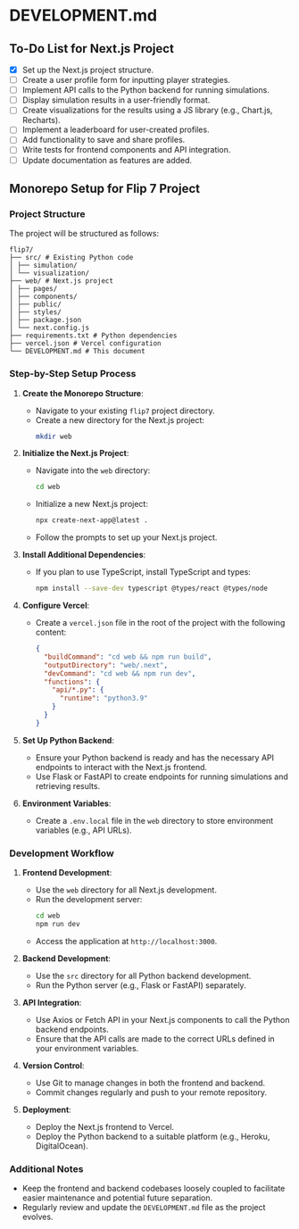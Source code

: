 # DEVELOPMENT.md

## To-Do List for Next.js Project

- [x] Set up the Next.js project structure.
- [ ] Create a user profile form for inputting player strategies.
- [ ] Implement API calls to the Python backend for running simulations.
- [ ] Display simulation results in a user-friendly format.
- [ ] Create visualizations for the results using a JS library (e.g., Chart.js, Recharts).
- [ ] Implement a leaderboard for user-created profiles.
- [ ] Add functionality to save and share profiles.
- [ ] Write tests for frontend components and API integration.
- [ ] Update documentation as features are added.

## Monorepo Setup for Flip 7 Project

### Project Structure
The project will be structured as follows:

```
flip7/
├── src/ # Existing Python code
│ ├── simulation/
│ └── visualization/
├── web/ # Next.js project
│ ├── pages/
│ ├── components/
│ ├── public/
│ ├── styles/
│ ├── package.json
│ └── next.config.js
├── requirements.txt # Python dependencies
├── vercel.json # Vercel configuration
└── DEVELOPMENT.md # This document
```

### Step-by-Step Setup Process

1. **Create the Monorepo Structure**:
   - Navigate to your existing `flip7` project directory.
   - Create a new directory for the Next.js project:
     ```bash
     mkdir web
     ```

2. **Initialize the Next.js Project**:
   - Navigate into the `web` directory:
     ```bash
     cd web
     ```
   - Initialize a new Next.js project:
     ```bash
     npx create-next-app@latest .
     ```
   - Follow the prompts to set up your Next.js project.

3. **Install Additional Dependencies**:
   - If you plan to use TypeScript, install TypeScript and types:
     ```bash
     npm install --save-dev typescript @types/react @types/node
     ```

4. **Configure Vercel**:
   - Create a `vercel.json` file in the root of the project with the following content:
     ```json
     {
       "buildCommand": "cd web && npm run build",
       "outputDirectory": "web/.next",
       "devCommand": "cd web && npm run dev",
       "functions": {
         "api/*.py": {
           "runtime": "python3.9"
         }
       }
     }
     ```

5. **Set Up Python Backend**:
   - Ensure your Python backend is ready and has the necessary API endpoints to interact with the Next.js frontend.
   - Use Flask or FastAPI to create endpoints for running simulations and retrieving results.

6. **Environment Variables**:
   - Create a `.env.local` file in the `web` directory to store environment variables (e.g., API URLs).

### Development Workflow

1. **Frontend Development**:
   - Use the `web` directory for all Next.js development.
   - Run the development server:
     ```bash
     cd web
     npm run dev
     ```
   - Access the application at `http://localhost:3000`.

2. **Backend Development**:
   - Use the `src` directory for all Python backend development.
   - Run the Python server (e.g., Flask or FastAPI) separately.

3. **API Integration**:
   - Use Axios or Fetch API in your Next.js components to call the Python backend endpoints.
   - Ensure that the API calls are made to the correct URLs defined in your environment variables.

4. **Version Control**:
   - Use Git to manage changes in both the frontend and backend.
   - Commit changes regularly and push to your remote repository.

5. **Deployment**:
   - Deploy the Next.js frontend to Vercel.
   - Deploy the Python backend to a suitable platform (e.g., Heroku, DigitalOcean).

### Additional Notes
- Keep the frontend and backend codebases loosely coupled to facilitate easier maintenance and potential future separation.
- Regularly review and update the `DEVELOPMENT.md` file as the project evolves.